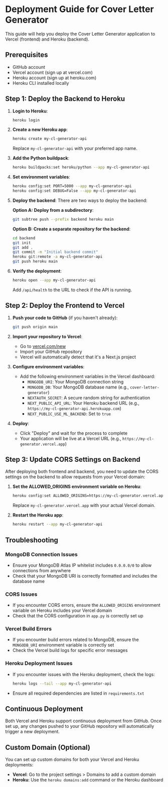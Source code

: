 # Deployment Guide for Cover Letter Generator

This guide will help you deploy the Cover Letter Generator application to Vercel (frontend) and Heroku (backend).

## Prerequisites

- GitHub account
- Vercel account (sign up at vercel.com)
- Heroku account (sign up at heroku.com)
- Heroku CLI installed locally

## Step 1: Deploy the Backend to Heroku

1. **Login to Heroku**:
   ```bash
   heroku login
   ```

2. **Create a new Heroku app**:
   ```bash
   heroku create my-cl-generator-api
   ```
   Replace `my-cl-generator-api` with your preferred app name.

3. **Add the Python buildpack**:
   ```bash
   heroku buildpacks:set heroku/python --app my-cl-generator-api
   ```

4. **Set environment variables**:
   ```bash
   heroku config:set PORT=5000 --app my-cl-generator-api
   heroku config:set DEBUG=False --app my-cl-generator-api
   ```

5. **Deploy the backend**:
   There are two ways to deploy the backend:

   **Option A: Deploy from a subdirectory**:
   ```bash
   git subtree push --prefix backend heroku main
   ```

   **Option B: Create a separate repository for the backend**:
   ```bash
   cd backend
   git init
   git add .
   git commit -m "Initial backend commit"
   heroku git:remote -a my-cl-generator-api
   git push heroku main
   ```

6. **Verify the deployment**:
   ```bash
   heroku open --app my-cl-generator-api
   ```
   Add `/api/health` to the URL to check if the API is running.

## Step 2: Deploy the Frontend to Vercel

1. **Push your code to GitHub** (if you haven't already):
   ```bash
   git push origin main
   ```

2. **Import your repository to Vercel**:
   - Go to [vercel.com/new](https://vercel.com/new)
   - Import your GitHub repository
   - Vercel will automatically detect that it's a Next.js project

3. **Configure environment variables**:
   - Add the following environment variables in the Vercel dashboard:
     - `MONGODB_URI`: Your MongoDB connection string
     - `MONGODB_DB`: Your MongoDB database name (e.g., `cover-letter-generator`)
     - `NEXTAUTH_SECRET`: A secure random string for authentication
     - `NEXT_PUBLIC_API_URL`: Your Heroku backend URL (e.g., `https://my-cl-generator-api.herokuapp.com`)
     - `NEXT_PUBLIC_USE_ML_BACKEND`: Set to `true`

4. **Deploy**:
   - Click "Deploy" and wait for the process to complete
   - Your application will be live at a Vercel URL (e.g., `https://my-cl-generator.vercel.app`)

## Step 3: Update CORS Settings on Backend

After deploying both frontend and backend, you need to update the CORS settings on the backend to allow requests from your Vercel domain:

1. **Set the ALLOWED_ORIGINS environment variable on Heroku**:
   ```bash
   heroku config:set ALLOWED_ORIGINS=https://my-cl-generator.vercel.app --app my-cl-generator-api
   ```
   Replace `my-cl-generator.vercel.app` with your actual Vercel domain.

2. **Restart the Heroku app**:
   ```bash
   heroku restart --app my-cl-generator-api
   ```

## Troubleshooting

### MongoDB Connection Issues

- Ensure your MongoDB Atlas IP whitelist includes `0.0.0.0/0` to allow connections from anywhere
- Check that your MongoDB URI is correctly formatted and includes the database name

### CORS Issues

- If you encounter CORS errors, ensure the `ALLOWED_ORIGINS` environment variable on Heroku includes your Vercel domain
- Check that the CORS configuration in `app.py` is correctly set up

### Vercel Build Errors

- If you encounter build errors related to MongoDB, ensure the `MONGODB_URI` environment variable is correctly set
- Check the Vercel build logs for specific error messages

### Heroku Deployment Issues

- If you encounter issues with the Heroku deployment, check the logs:
  ```bash
  heroku logs --tail --app my-cl-generator-api
  ```
- Ensure all required dependencies are listed in `requirements.txt`

## Continuous Deployment

Both Vercel and Heroku support continuous deployment from GitHub. Once set up, any changes pushed to your GitHub repository will automatically trigger a new deployment.

## Custom Domain (Optional)

You can set up custom domains for both your Vercel and Heroku deployments:

- **Vercel**: Go to the project settings > Domains to add a custom domain
- **Heroku**: Use the `heroku domains:add` command or the Heroku dashboard 
